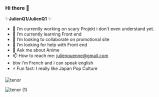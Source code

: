 ### Hi there 👋


  ✨**JulienQ1/JulienQ1**    ✨ 

- 🔭 I’m currently working on scary Projekt i don't even understand yet.
- 🌱 I’m currently learning Front end 
- 👯 I’m looking to collaborate on promotional site
- 🤔 I’m looking for help with Front end 
- 💬 Ask me about Anime 
- 📫 How to reach me: julienquenne@gmail.com
- btw i'm French and i can speak english
- ⚡ Fun fact: I really like Japan Pop Culture



![tenor](https://user-images.githubusercontent.com/116632934/200199278-84adf5ac-5d51-40db-9992-329ccf20cd5a.gif)



![tenor (1)](https://user-images.githubusercontent.com/116632934/200199361-36b48230-e98c-41a6-8cdf-156c570a3ba2.gif)
